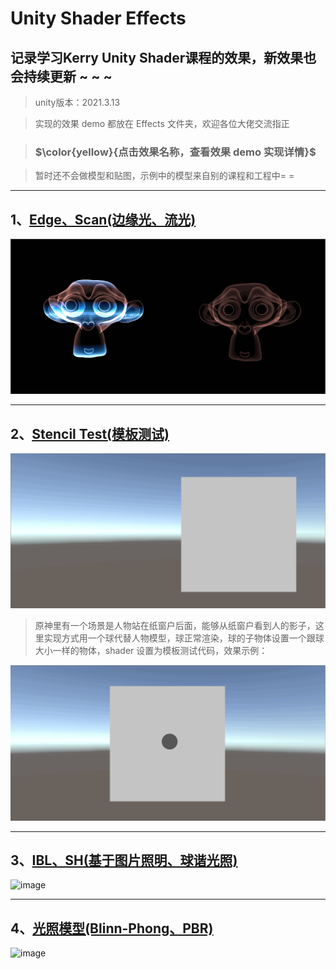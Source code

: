 # Unity Shader Effects
## 记录学习Kerry Unity Shader课程的效果，新效果也会持续更新 ~ ~ ~

> unity版本：2021.3.13

> 实现的效果 demo 都放在 Effects 文件夹，欢迎各位大佬交流指正

> ### $\color{yellow}{点击效果名称，查看效果 demo 实现详情}$

> 暂时还不会做模型和贴图，示例中的模型来自别的课程和工程中= =
---

## 1、[Edge、Scan(边缘光、流光)](https://github.com/Ared521/UnityShader/tree/main/Assets/Effects/1_Scan%20&%20Edge)
![img](https://github.com/Ared521/UnityShader/blob/main/Assets/Resources/README_gif/Edge%26Scan.gif)

---
## 2、[Stencil Test(模板测试)](https://github.com/Ared521/UnityShader/tree/main/Assets/Effects/2_Stencil%20Test)
![img](https://github.com/Ared521/UnityShader/blob/main/Assets/Resources/README_gif/StencilTest_1.gif)

> 原神里有一个场景是人物站在纸窗户后面，能够从纸窗户看到人的影子，这里实现方式用一个球代替人物模型，球正常渲染，球的子物体设置一个跟球大小一样的物体，shader 设置为模板测试代码，效果示例：

![img](https://github.com/Ared521/UnityShader/blob/main/Assets/Resources/README_gif/StencilTest_2.gif)

---
## 3、[IBL、SH(基于图片照明、球谐光照)](https://www.yuque.com/u27384247/pkfic1/ruk770)
![image](https://user-images.githubusercontent.com/104584816/201355414-ce565b4b-5ee5-4de8-82b0-d1a5d5a1ecc9.png)

---
## 4、[光照模型(Blinn-Phong、PBR)](https://www.yuque.com/u27384247/pkfic1/ruk770)
![image](https://user-images.githubusercontent.com/104584816/201355414-ce565b4b-5ee5-4de8-82b0-d1a5d5a1ecc9.png)

